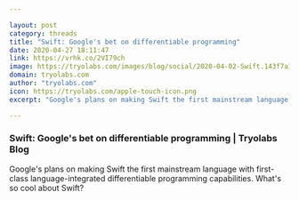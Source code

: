 ```yaml
---

layout: post
category: threads
title: "Swift: Google's bet on differentiable programming"
date: 2020-04-27 18:11:47
link: https://vrhk.co/2VI79ch
image: https://tryolabs.com/images/blog/social/2020-04-02-Swift.143f7a10.png
domain: tryolabs.com
author: "tryolabs.com"
icon: https://tryolabs.com/apple-touch-icon.png
excerpt: "Google's plans on making Swift the first mainstream language with first-class language-integrated differentiable programming capabilities. What's so cool about Swift?"

---
```


### Swift: Google's bet on differentiable programming | Tryolabs Blog

Google's plans on making Swift the first mainstream language with first-class language-integrated differentiable programming capabilities. What's so cool about Swift?